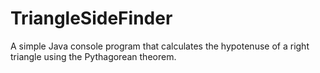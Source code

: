 # TriangleSideFinder
A simple Java console program that calculates the hypotenuse of a right triangle using the Pythagorean theorem.  
